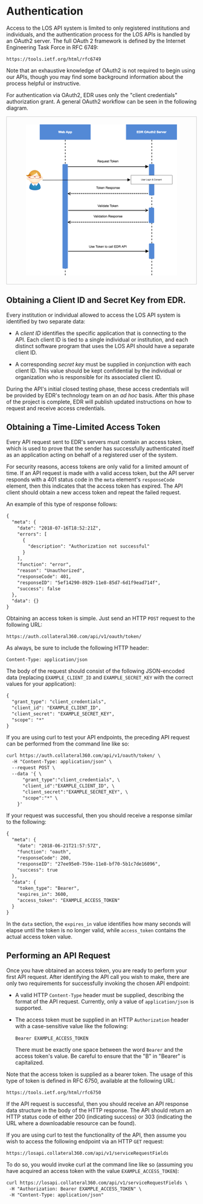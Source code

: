 # Authentication

Access to the LOS API system is limited to only registered
institutions and individuals, and the authentication process
for the LOS APIs is handled by an OAuth2 server. The full OAuth
2 framework is defined by the Internet Engineering Task Force
in RFC 6749:

    https://tools.ietf.org/html/rfc6749
    
Note that an exhaustive knowledge of OAuth2 is not required to
begin using our APIs, though you may find some background
information about the process helpful or instructive.

For authentication via OAuth2, EDR uses only the "client
credentials" authorization grant. A general OAuth2
workflow can be seen in the following diagram.

<div style="text-align: center; border: 1px solid #ccc; padding: 20px">
    <img src="./auth-seq.png" width="400">
</div>

## Obtaining a Client ID and Secret Key from EDR.

Every institution or individual allowed to access the LOS API
system is identified by two separate data:

* A _client ID_ identifies the specific application that
  is connecting to the API. Each client ID is tied to a
  single individual or institution, and each distinct
  software program that uses the LOS API should have a
  separate client ID.
  
* A corresponding _secret key_ must be supplied in conjunction
  with each client ID. This value should be kept confidential
  by the individual or organization who is responsible for
  its associated client ID.

During the API's initial closed testing phase, these access
credentials will be provided by EDR's technology team on an
_ad hoc_ basis. After this phase of the project is complete,
EDR will publish updated instructions on how to request
and receive access credentials.

## Obtaining a Time-Limited Access Token

Every API request sent to EDR's servers must contain an access
token, which is used to prove that the sender has successfully
authenticated itself as an application acting on behalf of a
registered user of the system.

For security reasons, access tokens are only valid for a
limited amount of time. If an API request is made with a
valid access token, but the API server responds with a 401
status code in the `meta` element's `responseCode` element,
then this indicates that the access token has expired. The
API client should obtain a new access token and repeat the
failed request.

An example of this type of response follows:

```
{
  "meta": {
    "date": "2018-07-16T18:52:21Z",
    "errors": [
      {
        "description": "Authorization not successful"
      }
    ],
    "function": "error",
    "reason": "Unauthorized",
    "responseCode": 401,
    "responseID": "5ef14290-8929-11e8-85d7-6d1f9ead714f",
    "success": false
  },
  "data": {}
}
```

Obtaining an access token is simple. Just send an HTTP `POST`
request to the following URL:

    https://auth.collateral360.com/api/v1/oauth/token/
    
As always, be sure to include the following HTTP header:

    Content-Type: application/json
    
The body of the request should consist of the following
JSON-encoded data (replacing `EXAMPLE_CLIENT_ID` and
`EXAMPLE_SECRET_KEY` with the correct values for your
application):

```
{
  "grant_type": "client_credentials",
  "client_id": "EXAMPLE_CLIENT_ID",
  "client_secret": "EXAMPLE_SECRET_KEY",
  "scope": "*"
}
```

If you are using curl to test your API endpoints, the preceding
API request can be performed from the command line like so:

```
curl https://auth.collateral360.com/api/v1/oauth/token/ \
  -H "Content-Type: application/json" \	
  --request POST \	
  --data '{ \
      "grant_type":"client_credentials", \
      "client_id":"EXAMPLE_CLIENT_ID", \
      "client_secret":"EXAMPLE_SECRET_KEY", \
      "scope":"*" \
    }'
```

If your request was successful, then you should receive a
response similar to the following:

```
{
  "meta": {
    "date": "2018-06-21T21:57:57Z",
    "function": "oauth",
    "responseCode": 200,
    "responseID": "27ee95e0-759e-11e8-bf70-5b1c7de16096",
    "success": true
  },
  "data": {
    "token_type": "Bearer",
    "expires_in": 3600,
    "access_token": "EXAMPLE_ACCESS_TOKEN"
  }
}
```

In the `data` section, the `expires_in` value identifies how
many seconds will elapse until the token is no longer valid,
while `access_token` contains the actual access token value.

## Performing an API Request

Once you have obtained an access token, you are ready to perform
your first API request. After identifying the API call you wish
to make, there are only two requirements for successfully
invoking the chosen API endpoint:

* A valid HTTP `Content-Type` header must be supplied,
  describing the format of the API request. Currently,
  only a value of `application/json` is supported.
  
* The access token must be supplied in an HTTP `Authorization`
  header with a case-sensitive value like the following:
  
  `Bearer EXAMPLE_ACCESS_TOKEN`
  
  There must be exactly one space between the word `Bearer` and
  the access token's value. Be careful to ensure that the "B" in
  "Bearer" is capitalized.
  
Note that the access token is supplied as a bearer token.
The usage of this type of token is defined in RFC 6750,
available at the following URL:

    https://tools.ietf.org/html/rfc6750


If the API request is successful, then you should receive an API
response data structure in the body of the HTTP response. The
API should return an HTTP status code of either 200 (indicating
success) or 303 (indicating the URL where a downloadable resource
can be found).

If you are using curl to test the functionality of the API, then
assume you wish to access the following endpoint via an HTTP `GET`
request:

    https://losapi.collateral360.com/api/v1/serviceRequestFields

To do so, you would invoke curl at the command line like so
(assuming you have acquired an access token with the value
`EXAMPLE_ACCESS_TOKEN`):

 ```
curl https://losapi.collateral360.com/api/v1/serviceRequestFields \
  -H "Authorization: Bearer EXAMPLE_ACCESS_TOKEN" \
  -H "Content-Type: application/json"
```
